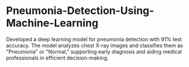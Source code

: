 # Pneumonia-Detection-Using-Machine-Learning

Developed a deep learning model for pneumonia detection with 91% test accuracy. The model analyzes chest X-ray images and classifies them as "Pneumonia" or "Normal," supporting early diagnosis and aiding medical professionals in efficient decision-making.
